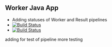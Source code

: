 ## Worker Java App
- Adding statuses of Worker and Result pipelines
- [![Build Status](http://35.185.246.3:8080/buildStatus/icon?job=instavote%2Fworker-build)](http://35.185.246.3:8080/buildStatus/icon?job=instavote%2Fworker-build)
- [![Build Status](http://35.185.246.3:8080/buildStatus/icon?job=instavote%2Fresult-build)](http://35.185.246.3:8080/buildStatus/icon?job=instavote%2Fresult-build)

adding for test of pipeline 
more testing

